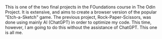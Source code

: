 This is one of the two final projects in the FOundations course in The Odin Project. It is extensive, and aims to create a browser version of the popular "Etch-a-Sketch" game. The previous project, Rock-Paper-Scissors, was done using mainly AI (ChatGPT) in order to optimize my code. This time, however, I am going to do this without the assistance of ChatGPT. This one is all me.